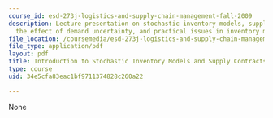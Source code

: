 ```yaml
---
course_id: esd-273j-logistics-and-supply-chain-management-fall-2009
description: Lecture presentation on stochastic inventory models, supply contracts,
  the effect of demand uncertainty, and practical issues in inventory management.
file_location: /coursemedia/esd-273j-logistics-and-supply-chain-management-fall-2009/34e5cfa83eac1bf9711374828c260a22_MITESD_273JF09_lec05.pdf
file_type: application/pdf
layout: pdf
title: Introduction to Stochastic Inventory Models and Supply Contracts
type: course
uid: 34e5cfa83eac1bf9711374828c260a22

---
```

None